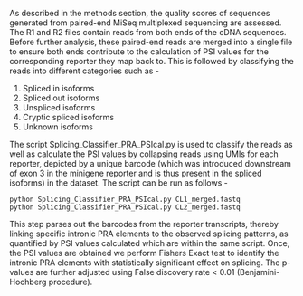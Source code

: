 As described in the methods section, the quality scores of sequences generated from paired-end MiSeq multiplexed sequencing are assessed. The R1 and R2 files contain reads from both ends of the cDNA sequences. Before further analysis, these paired-end reads are merged into a single file to ensure both ends contribute to the calculation of PSI values for the corresponding reporter they map back to. This is followed by classifying the reads into different categories such as -
1. Spliced in isoforms
2. Spliced out isoforms
3. Unspliced isoforms
4. Cryptic spliced isoforms
5. Unknown isoforms

The script Splicing_Classifier_PRA_PSIcal.py is used to classify the reads as well as calculate the PSI values by collapsing reads using UMIs for each reporter, depicted by a unique barcode (which was introduced downstream of exon 3 in the minigene reporter and is thus present in the spliced isoforms) in the dataset. The script can be run as follows - 

```
python Splicing_Classifier_PRA_PSIcal.py CL1_merged.fastq
python Splicing_Classifier_PRA_PSIcal.py CL2_merged.fastq
```

This step parses out the barcodes from the reporter transcripts, thereby linking specific intronic PRA elements to the observed splicing patterns, as quantified by PSI values calculated which are within the same script. Once, the PSI values are obtained we perform Fishers Exact test to identify the intronic PRA elements with statistically significant effect on splicing. The p-values are further adjusted using False discovery rate < 0.01 (Benjamini-Hochberg procedure).
